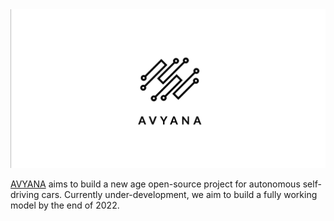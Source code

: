 <img src="https://github.com/Avyana-Tech/.github/blob/main/asset/AVYANA.png" width=1000>

[AVYANA](https://avyana.tech) aims to build a new age open-source project for autonomous self-driving cars. Currently under-development, we aim to build a fully working model by the end of 2022.

